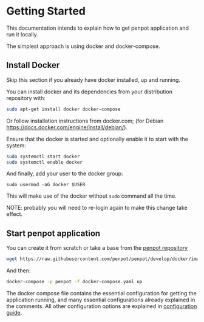 # Getting Started ##

This documentation intends to explain how to get penpot application and run it locally.

The simplest approach is using docker and docker-compose. 


## Install Docker ##

Skip this section if you already have docker installed, up and running.

You can install docker and its dependencies from your distribution
repository with:

```bash
sudo apt-get install docker docker-compose
```

Or follow installation instructions from docker.com; (for Debian
https://docs.docker.com/engine/install/debian/).

Ensure that the docker is started and optionally enable it to start
with the system:

```bash
sudo systemctl start docker
sudo systemctl enable docker
```

And finally, add your user to the docker group:

```basb
sudo usermod -aG docker $USER
```

This will make use of the docker without `sudo` command all the time.

NOTE: probably you will need to re-login again to make this change
take effect.


## Start penpot application ##

You can create it from scratch or take a base from the [penpot
repository][1]

[1]: https://raw.githubusercontent.com/penpot/penpot/develop/docker/images/docker-compose.yaml

```bash
wget https://raw.githubusercontent.com/penpot/penpot/develop/docker/images/docker-compose.yaml
```

And then:

```bash
docker-compose -p penpot -f docker-compose.yaml up
```

The docker compose file contains the essential configuration for
getting the application running, and many essential configurations
already explained in the comments. All other configuration options are
explained in [configuration guide](./05-Configuration-Guide.md).
